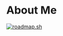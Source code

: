 # About Me
[![roadmap.sh](https://roadmap.sh/card/tall/66bd55e891320df4bdcfb740?variant=dark&roadmaps=backend%2Cfull-stack)](https://roadmap.sh)

